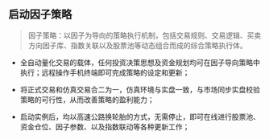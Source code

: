 ## 启动因子策略
> 因子策略：以因子为导向的策略执行机制，包括交易规则、交易逻辑、买卖方向因子库、指数关联以及股票池等动态组合而成的综合策略执行体。

- 全自动量化交易的载体，任何投资决策思想及资金规划均可在因子导向策略中执行；远程操作手机终端即可完成策略的设定和更新；
  
- 将正式交易和仿真交易合二为一，仿真环境与实盘一致，与市场同步实盘校验策略的可行性，从而改善策略的盈利能力；
  
- 启动实例后，均以高速公路换轮胎的方式，无需停止，即可在线进行股票池、资金仓位、因子参数、以及指数联动等各种更新工作；

